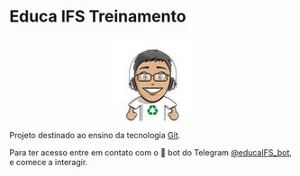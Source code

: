 # Educa IFS Treinamento

<p align="center"><img src="./assets/img/logo-educa-ifs.png"></p>

Projeto destinado ao ensino da tecnologia [Git](https://git-scm.com/).

Para ter acesso entre em contato com o :robot: bot do Telegram [@educaIFS_bot](https://t.me/educaIFS_bot), e comece a interagir.

